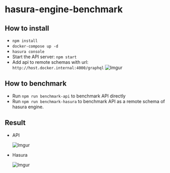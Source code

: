 # hasura-engine-benchmark

## How to install

- `npm install`
- `docker-compose up -d`
- `hasura console`
- Start the API server: `npm start`
- Add api to remote schemas with url: `http://host.docker.internal:4000/graphql`
  ![Imgur](https://i.imgur.com/IRfY19z.png)

## How to benchmark

- Run `npm run benchmark-api` to benchmark API directly
- Run `npm run benchmark-hasura` to benchmark API as a remote schema of hasura engine.

## Result

- API

  ![Imgur](https://i.imgur.com/9ZKkP7z.png)

- Hasura

  ![Imgur](https://i.imgur.com/vykBgBi.png)

